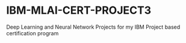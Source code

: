 # IBM-MLAI-CERT-PROJECT3
Deep Learning and Neural Network Projects for my IBM Project based certification program

